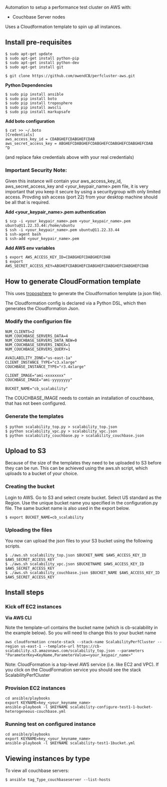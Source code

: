 
Automation to setup a performance test cluster on AWS with:

* Couchbase Server nodes

Uses a Cloudformation template to spin up all instances.

## Install pre-requisites
```
$ sudo apt-get update 
$ sudo apt-get install python-pip
$ sudo apt-get install python-dev
$ sudo apt-get install git

$ git clone https://github.com/owendCB/perfcluster-aws.git
```
**Python Dependencies**

```
$ sudo pip install ansible
$ sudo pip install boto
$ sudo pip install troposphere
$ sudo pip install awscli
$ sudo pip install markupsafe
```

**Add boto configuration**

```
$ cat >> ~/.boto
[Credentials]
aws_access_key_id = CDABGHEFCDABGHEFCDAB
aws_secret_access_key = ABGHEFCDABGHEFCDABGHEFCDABGHEFCDABGHEFCDAB
^D
```
(and replace fake credentials above with your real credentials)
### Important Security Note:
Given this instance will contain your aws_access_key_id, aws_secret_access_key
and <your_keypair_name>.pem file, it is very important that you keep it secure by
using a securitygroup with only limited access.  Provding ssh access (port 22) from
your desktop machine should be all that is required.


**Add <your_keypair_name>.pem authentication**

```
$ scp -i <your_keypair_name>.pem <your_keypair_name>.pem ubuntu@11.22.33.44:/home/ubuntu
$ ssh -i <your_keypair_name>.pem ubuntu@11.22.33.44
$ ssh-agent bash
$ ssh-add <your_keypair_name>.pem
```

**Add AWS env variables**

```
$ export AWS_ACCESS_KEY_ID=CDABGHEFCDABGHEFCDAB
$ export AWS_SECRET_ACCESS_KEY=ABGHEFCDABGHEFCDABGHEFCDABGHEFCDABGHEFCDAB
```

## How to generate CloudFormation template

This uses [troposphere](https://github.com/cloudtools/troposphere) to generate the Cloudformation template (a json file).

The Cloudformation config is declared via a Python DSL, which then generates the Cloudformation Json.

### Modify the configurion file
```
NUM_CLIENTS=2
NUM_COUCHBASE_SERVERS_DATA=4
NUM_COUCHBASE_SERVERS_DATA_NEW=0
NUM_COUCHBASE_SERVERS_INDEX=1
NUM_COUCHBASE_SERVERS_QUERY=1

AVAILABILITY_ZONE="us-east-1a"
CLIENT_INSTANCE_TYPE="c3.xlarge"
COUCHBASE_INSTANCE_TYPE="r3.4xlarge"

CLIENT_IMAGE="ami-xxxxxxxx"
COUCHBASE_IMAGE="ami-yyyyyyyy"

BUCKET_NAME="cb_scalability"

```
The COUCHBASE_IMAGE needs to contain an installation of couchbase, that has not been configured.

### Generate the templates
```
$ python scalability_top.py > scalability_top.json
$ python scalability_vpc.py > scalability_vpc.json
$ python scalability_couchbase.py > scalability_couchbase.json
```

## Upload to S3

Because of the size of the templates they need to be uploaded to S3 before they can be run.  This can be achieved using the aws.sh script, which uploads to a bucket of your choice.

### Creating the bucket
Login to AWS.  Go to S3 and select create bucket.  Select US standard as the Region.  Use the unique bucket name you specified in the configuration.py file.  The same bucket name is also used in the export below.

```
$ export BUCKET_NAME=cb_scalability
```
### Uploading the files
You now can upload the json files to your S3 bucket using the following scripts.

```
$ ./aws.sh scalability_top.json $BUCKET_NAME $AWS_ACCESS_KEY_ID $AWS_SECRET_ACCESS_KEY
$ ./aws.sh scalability_vpc.json $BUCKETNAME $AWS_ACCESS_KEY_ID $AWS_SECRET_ACCESS_KEY
$ ./aws.sh scalability_couchbase.json $BUCKET_NAME $AWS_ACCESS_KEY_ID $AWS_SECRET_ACCESS_KEY
```

## Install steps

### Kick off EC2 instances

**Via AWS CLI**

Note the template-url contains the bucket name (which is cb-scalability in the example below).
So you will need to change this to your bucket name

```
aws cloudformation create-stack --stack-name ScalabilityPerfCluster --region us-east-1 --template-url https://cb-scalability.s3.amazonaws.com/scalability_top.json --parameters "ParameterKey=KeyName,ParameterValue=<your_keypair_name>"
```

Note: CloudFormation is a top-level AWS service (i.e. like EC2 and VPC).  If you click on the CloudFormation service you should see the stack ScalabilityPerfCluster

### Provision EC2 instances

```
cd ansible/playbooks
export KEYNAME=key_<your_keyname_name>
ansible-playbook -l $KEYNAME scalability-configure-test1-1-bucket-heterogeneous-couchbase.yml
```

### Running test on configured instance
```
cd ansible/playbooks
export KEYNAME=key_<your_keyname_name>
ansible-playbook -l $KEYNAME scalability-test1-1bucket.yml
```

## Viewing instances by type

To view all couchbase servers:

```
$ ansible tag_Type_couchbaseserver --list-hosts
```

